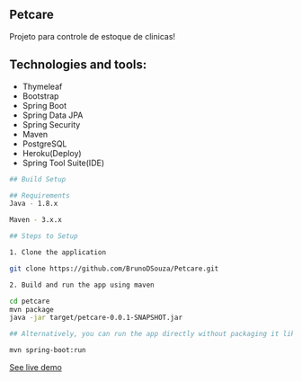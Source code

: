 ## Petcare
Projeto para controle de estoque de clinicas!

## Technologies and tools:

- Thymeleaf
- Bootstrap
- Spring Boot
- Spring Data JPA
- Spring Security
- Maven
- PostgreSQL
- Heroku(Deploy)
- Spring Tool Suite(IDE)

``` bash
## Build Setup

## Requirements
Java - 1.8.x

Maven - 3.x.x

## Steps to Setup

1. Clone the application

git clone https://github.com/BrunoDSouza/Petcare.git

2. Build and run the app using maven

cd petcare
mvn package
java -jar target/petcare-0.0.1-SNAPSHOT.jar

## Alternatively, you can run the app directly without packaging it like so -

mvn spring-boot:run

```

[See live demo](https://petcare-zg.herokuapp.com)

